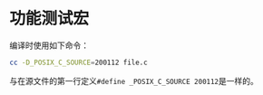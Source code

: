 # 功能测试宏

编译时使用如下命令：

```bash
cc -D_POSIX_C_SOURCE=200112 file.c
```

与在源文件的第一行定义`#define _POSIX_C_SOURCE 200112`是一样的。
